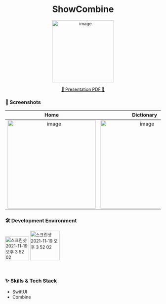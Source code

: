 

<br/>
<br/>

<div align="center"> 
  
# ShowCombine


<img width="200" alt="image" src = "https://user-images.githubusercontent.com/69894461/197436626-56b4ec34-6a2f-49d4-9baa-bdb57e00dcd9.png">

[🔗 Presentation PDF 🔗](https://github.com/KimDaeSeong8721/ShowCombine/files/9848343/nc1.pdf)



</div>


### 📱 Screenshots
| Home | Dictionary | Review |
|:---:|:---:|:---:|
|<img width="285" alt="image" src="https://user-images.githubusercontent.com/69894461/197436837-0f1e9863-7c49-401b-846d-97960e305ffe.png">|<img width="285" alt="image" src="https://user-images.githubusercontent.com/69894461/197436850-7b581cf9-19c3-4df6-9b93-b989be180004.png">|<img width="285" alt="image" src="https://user-images.githubusercontent.com/69894461/197436904-424e827f-fef6-44d3-b7a7-bdc564aacd6d.png">|


### 🛠 Development Environment

<img width="77" alt="스크린샷 2021-11-19 오후 3 52 02" src="https://img.shields.io/badge/iOS-15.0+-silver"> <img width="95" alt="스크린샷 2021-11-19 오후 3 52 02" src="https://img.shields.io/badge/Xcode-13.0-blue">

<br/>


### :sparkles: Skills & Tech Stack

- SwiftUI
- Combine
<br/>


